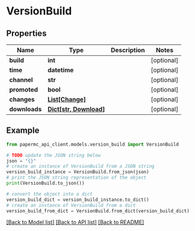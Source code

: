 # VersionBuild


## Properties

Name | Type | Description | Notes
------------ | ------------- | ------------- | -------------
**build** | **int** |  | [optional] 
**time** | **datetime** |  | [optional] 
**channel** | **str** |  | [optional] 
**promoted** | **bool** |  | [optional] 
**changes** | [**List[Change]**](Change.md) |  | [optional] 
**downloads** | [**Dict[str, Download]**](Download.md) |  | [optional] 

## Example

```python
from papermc_api_client.models.version_build import VersionBuild

# TODO update the JSON string below
json = "{}"
# create an instance of VersionBuild from a JSON string
version_build_instance = VersionBuild.from_json(json)
# print the JSON string representation of the object
print(VersionBuild.to_json())

# convert the object into a dict
version_build_dict = version_build_instance.to_dict()
# create an instance of VersionBuild from a dict
version_build_from_dict = VersionBuild.from_dict(version_build_dict)
```
[[Back to Model list]](../README.md#documentation-for-models) [[Back to API list]](../README.md#documentation-for-api-endpoints) [[Back to README]](../README.md)


